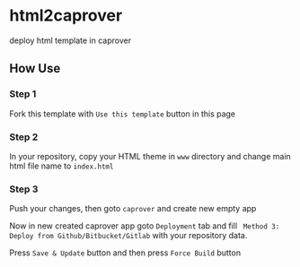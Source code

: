 # html2caprover
deploy html template in caprover

## How Use
### Step 1 
Fork this template with `Use this template` button in this page
### Step 2
In your repository, copy your HTML theme in `www` directory and change main html file name to `index.html` 
### Step 3
Push your changes, then goto `caprover` and create new empty app

Now in new created caprover app  goto `Deployment` tab and fill ` Method 3: Deploy from Github/Bitbucket/Gitlab` with your repository data.

Press `Save & Update` button and then press `Force Build` button

